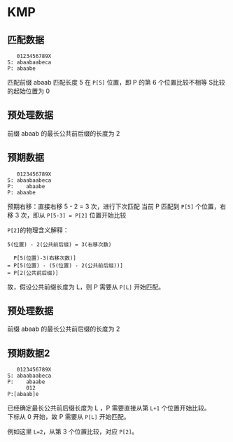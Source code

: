 # KMP 


## 匹配数据

```
   0123456789X
S: abaabaabeca
P: abaabe
```


匹配前缀 abaab
匹配长度 5
在 `P[5]` 位置，即 P 的第 6 个位置比较不相等
S比较的起始位置为 0

## 预处理数据

前缀 abaab 的最长公共前后缀的长度为 2


## 预期数据

```
   0123456789X
S: abaabaabeca
P:    abaabe
P: abaabe
```

预期右移：直接右移 5 - 2 = 3 次，进行下次匹配
当前 P 匹配到 `P[5]` 个位置，右移 3 次，即从 `P[5-3] = P[2]` 位置开始比较

`P[2]`的物理含义解释：  

```
5(位置) - 2(公共前后缀) = 3(右移次数)

  P[5(位置)-3(右移次数)]
= P[5(位置) - (5(位置) - 2(公共前后缀))]
= P[2(公共前后缀)]
```

故，假设公共前缀长度为 L，则 P 需要从 `P[L]` 开始匹配。  

## 预处理数据

前缀 abaab 的最长公共前后缀的长度为 2


## 预期数据2

```
   0123456789X
S: abaabaabeca
P:    abaabe
      012
P:[abaab]e
```


已经确定最长公共前后缀长度为 L ，P 需要直接从第 `L+1` 个位置开始比较。  
下标从 0 开始，故 P 需要从 `P[L]` 开始匹配。 

例如这里 `L=2`，从第 3 个位置比较，对应 `P[2]`。  


